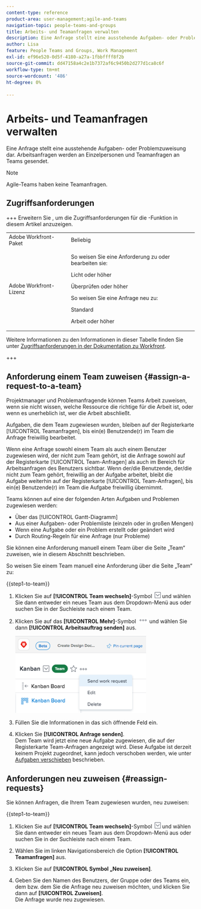 ```yaml
---
content-type: reference
product-area: user-management;agile-and-teams
navigation-topic: people-teams-and-groups
title: Arbeits- und Teamanfragen verwalten
description: Eine Anfrage stellt eine ausstehende Aufgaben- oder Problemzuweisung dar. Arbeitsanfragen werden an Einzelpersonen und Teamanfragen an Teams gesendet.
author: Lisa
feature: People Teams and Groups, Work Management
exl-id: ef96e520-0d5f-4180-a27a-1fbbffff8f2b
source-git-commit: dd47158a4c2e1b7372af6c9450b2d277d1ca8c6f
workflow-type: tm+mt
source-wordcount: '486'
ht-degree: 0%

---
```


# Arbeits- und Teamanfragen verwalten

Eine Anfrage stellt eine ausstehende Aufgaben- oder Problemzuweisung dar. Arbeitsanfragen werden an Einzelpersonen und Teamanfragen an Teams gesendet.

>[!NOTE]
>
>Agile-Teams haben keine Teamanfragen.

## Zugriffsanforderungen

+++ Erweitern Sie , um die Zugriffsanforderungen für die -Funktion in diesem Artikel anzuzeigen.

<table style="table-layout:auto"> 
 <col> 
 <col> 
 <tbody> 
  <tr data-mc-conditions=""> 
   <td role="rowheader">Adobe Workfront-Paket</td> 
   <td>Beliebig</td> 
  </tr> 
  <tr> 
   <td role="rowheader">Adobe Workfront-Lizenz</td> 
   <td>
   <p>So weisen Sie eine Anforderung zu oder bearbeiten sie:
   <p>Licht oder höher</p>
  <p>Überprüfen oder höher</p>
   <p>So weisen Sie eine Anfrage neu zu:
   <p>Standard</p>
   <p>Arbeit oder höher</p></td>
  </tr> 
 </tbody> 
</table>

Weitere Informationen zu den Informationen in dieser Tabelle finden Sie unter [Zugriffsanforderungen in der Dokumentation zu Workfront](/help/quicksilver/administration-and-setup/add-users/access-levels-and-object-permissions/access-level-requirements-in-documentation.md).

+++

## Anforderung einem Team zuweisen {#assign-a-request-to-a-team}

Projektmanager und Problemanfragende können Teams Arbeit zuweisen, wenn sie nicht wissen, welche Ressource die richtige für die Arbeit ist, oder wenn es unerheblich ist, wer die Arbeit abschließt.

Aufgaben, die dem Team zugewiesen wurden, bleiben auf der Registerkarte [!UICONTROL Teamanfragen], bis ein(e) Benutzende(r) im Team die Anfrage freiwillig bearbeitet.

Wenn eine Anfrage sowohl einem Team als auch einem Benutzer zugewiesen wird, der nicht zum Team gehört, ist die Anfrage sowohl auf der Registerkarte [!UICONTROL Team-Anfragen] als auch im Bereich für Arbeitsanfragen des Benutzers sichtbar. Wenn der/die Benutzende, der/die nicht zum Team gehört, freiwillig an der Aufgabe arbeitet, bleibt die Aufgabe weiterhin auf der Registerkarte [!UICONTROL Team-Anfragen], bis ein(e) Benutzende(r) im Team die Aufgabe freiwillig übernimmt.

Teams können auf eine der folgenden Arten Aufgaben und Problemen zugewiesen werden:

* Über das [!UICONTROL Gantt-Diagramm]
* Aus einer Aufgaben- oder Problemliste (einzeln oder in großen Mengen)
* Wenn eine Aufgabe oder ein Problem erstellt oder geändert wird
* Durch Routing-Regeln für eine Anfrage (nur Probleme)

Sie können eine Anforderung manuell einem Team über die Seite „Team“ zuweisen, wie in diesem Abschnitt beschrieben.

So weisen Sie einem Team manuell eine Anforderung über die Seite „Team“ zu:

{{step1-to-team}}

1. Klicken Sie auf **[!UICONTROL Team wechseln]**-Symbol ![Team wechseln](assets/switch-team-icon.png) und wählen Sie dann entweder ein neues Team aus dem Dropdown-Menü aus oder suchen Sie in der Suchleiste nach einem Team.

1. Klicken Sie auf das **[!UICONTROL Mehr]**-Symbol ![](assets/more-icon.png) und wählen Sie dann **[!UICONTROL Arbeitsauftrag senden]** aus.

   ![](assets/edit-team-settings-350x205.png)

1. Füllen Sie die Informationen in das sich öffnende Feld ein.
1. Klicken Sie **[!UICONTROL Anfrage senden]**.\
   Dem Team wird jetzt eine neue Aufgabe zugewiesen, die auf der Registerkarte Team-Anfragen angezeigt wird. Diese Aufgabe ist derzeit keinem Projekt zugeordnet, kann jedoch verschoben werden, wie unter [Aufgaben verschieben](../../manage-work/tasks/manage-tasks/move-tasks.md) beschrieben.

## Anforderungen neu zuweisen {#reassign-requests}

Sie können Anfragen, die Ihrem Team zugewiesen wurden, neu zuweisen:

{{step1-to-team}}

1. Klicken Sie auf **[!UICONTROL Team wechseln]**-Symbol ![Team wechseln](assets/switch-team-icon.png) und wählen Sie dann entweder ein neues Team aus dem Dropdown-Menü aus oder suchen Sie in der Suchleiste nach einem Team.
1. Wählen Sie im linken Navigationsbereich die Option **[!UICONTROL Teamanfragen]** aus.
1. Klicken Sie auf **[!UICONTROL Symbol „Neu zuweisen]**.

1. Geben Sie den Namen des Benutzers, der Gruppe oder des Teams ein, dem bzw. dem Sie die Anfrage neu zuweisen möchten, und klicken Sie dann auf **[!UICONTROL Zuweisen]**.\
   Die Anfrage wurde neu zugewiesen.
